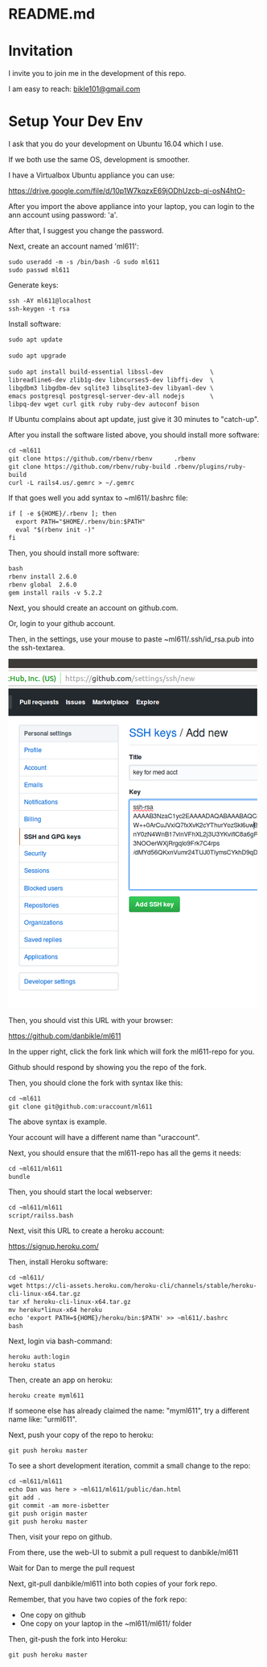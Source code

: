 # README.md

# Invitation

I invite you to join me in the development of this repo.

I am easy to reach: bikle101@gmail.com

# Setup Your Dev Env

I ask that you do your development on Ubuntu 16.04 which I use.

If we both use the same OS, development is smoother.

I have a Virtualbox Ubuntu appliance you can use:

https://drive.google.com/file/d/10p1W7kqzxE69jODhUzcb-qi-osN4htO-

After you import the above appliance into your laptop,
you can login to the ann account using password: 'a'.

After that, I suggest you change the password.

Next, create an account named 'ml611':

```
sudo useradd -m -s /bin/bash -G sudo ml611
sudo passwd ml611
```

Generate keys:

```
ssh -AY ml611@localhost
ssh-keygen -t rsa
```

Install software:

```
sudo apt update

sudo apt upgrade

sudo apt install build-essential libssl-dev             \
libreadline6-dev zlib1g-dev libncurses5-dev libffi-dev  \
libgdbm3 libgdbm-dev sqlite3 libsqlite3-dev libyaml-dev \
emacs postgresql postgresql-server-dev-all nodejs       \
libpq-dev wget curl gitk ruby ruby-dev autoconf bison
```

If Ubuntu complains about apt update, just give it 30 minutes to "catch-up".

After you install the software listed above, you should install more software:

```
cd ~ml611
git clone https://github.com/rbenv/rbenv      .rbenv
git clone https://github.com/rbenv/ruby-build .rbenv/plugins/ruby-build
curl -L rails4.us/.gemrc > ~/.gemrc
```

If that goes well you add syntax to ~ml611/.bashrc file:

```
if [ -e ${HOME}/.rbenv ]; then
  export PATH="$HOME/.rbenv/bin:$PATH"
  eval "$(rbenv init -)"
fi
```

Then, you should install more software:

```
bash
rbenv install 2.6.0
rbenv global  2.6.0
gem install rails -v 5.2.2
```

Next, you should create an account on github.com.

Or, login to your github account.

Then, in the settings, use your mouse to paste ~ml611/.ssh/id_rsa.pub into the ssh-textarea.

![Image of: public/sshsetting.png](public/sshsetting.png)

Then, you should vist this URL with your browser:

https://github.com/danbikle/ml611

In the upper right, click the fork link which will fork the ml611-repo for you.

Github should respond by showing you the repo of the fork.

Then, you should clone the fork with syntax like this:

```
cd ~ml611
git clone git@github.com:uraccount/ml611
```

The above syntax is example.

Your account will have a different name than "uraccount".

Next, you should ensure that the ml611-repo has all the gems it needs:

```
cd ~ml611/ml611
bundle
```

Then, you should start the local webserver:

```
cd ~ml611/ml611
script/railss.bash
```

Next, visit this URL to create a heroku account:

https://signup.heroku.com/

Then, install Heroku software:

```
cd ~ml611/
wget https://cli-assets.heroku.com/heroku-cli/channels/stable/heroku-cli-linux-x64.tar.gz
tar xf heroku-cli-linux-x64.tar.gz
mv heroku*linux-x64 heroku
echo 'export PATH=${HOME}/heroku/bin:$PATH' >> ~ml611/.bashrc
bash
```

Next, login via bash-command:

```
heroku auth:login
heroku status
```

Then, create an app on heroku:

```
heroku create myml611
```

If someone else has already claimed the name: "myml611", try a different name like: "urml611".

Next, push your copy of the repo to heroku:

```
git push heroku master
```

To see a short development iteration, commit a small change to the repo:

```
cd ~ml611/ml611
echo Dan was here > ~ml611/ml611/public/dan.html
git add .
git commit -am more-isbetter
git push origin master
git push heroku master
```

Then, visit your repo on github.

From there, use the web-UI to submit a pull request to danbikle/ml611

Wait for Dan to merge the pull request

Next, git-pull danbikle/ml611 into both copies of your fork repo.

Remember, that you have two copies of the fork repo:

* One copy on github
* One copy on your laptop in the ~ml611/ml611/ folder

Then, git-push the fork into Heroku:

```
git push heroku master
```
